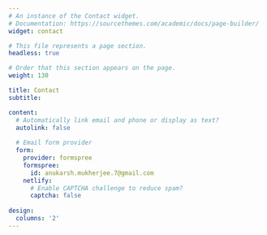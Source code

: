 ```yaml
---
# An instance of the Contact widget.
# Documentation: https://sourcethemes.com/academic/docs/page-builder/
widget: contact

# This file represents a page section.
headless: true

# Order that this section appears on the page.
weight: 130

title: Contact
subtitle:

content:
  # Automatically link email and phone or display as text?
  autolink: false
  
  # Email form provider
  form:
    provider: formspree
    formspree:
      id: anukarsh.mukherjee.7@gmail.com
    netlify:
      # Enable CAPTCHA challenge to reduce spam?
      captcha: false
  
design:
  columns: '2'
---
```

